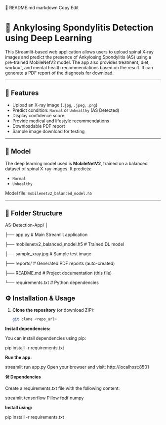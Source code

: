 📄 README.md
markdown
Copy
Edit
# 🩻 Ankylosing Spondylitis Detection using Deep Learning

This Streamlit-based web application allows users to upload spinal X-ray images and predict the presence of Ankylosing Spondylitis (AS) using a pre-trained MobileNetV2 model. The app also provides treatment, diet, workout, and mental health recommendations based on the result. It can generate a PDF report of the diagnosis for download.

---

## 🚀 Features

- Upload an X-ray image (`.jpg`, `.jpeg`, `.png`)
- Predict condition: `Normal` or `Unhealthy` (AS Detected)
- Display confidence score
- Provide medical and lifestyle recommendations
- Downloadable PDF report
- Sample image download for testing

---

## 🧠 Model

The deep learning model used is **MobileNetV2**, trained on a balanced dataset of spinal X-ray images. It predicts:
- `Normal`
- `Unhealthy`

Model file: `mobilenetv2_balanced_model.h5`

---

## 📁 Folder Structure

AS-Detection-App/
│

├── app.py # Main Streamlit application

├── mobilenetv2_balanced_model.h5 # Trained DL model

├── sample_xray.jpg # Sample test image

├── reports/ # Generated PDF reports (auto-created)

├── README.md # Project documentation (this file)

└── requirements.txt # Python dependencies

## ⚙️ Installation & Usage

1. **Clone the repository** (or download ZIP):
   ```bash
   git clone <repo_url>
   
**Install dependencies:**

You can install dependencies using pip:

pip install -r requirements.txt

**Run the app:**

streamlit run app.py
Open your browser and visit: http://localhost:8501

**🛠 Dependencies**

Create a requirements.txt file with the following content:

streamlit
tensorflow
Pillow
fpdf
numpy

**Install using:**

pip install -r requirements.txt
